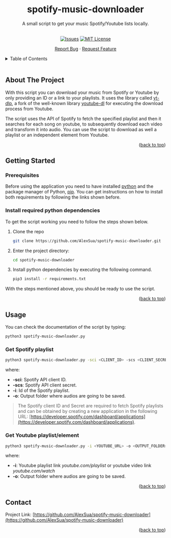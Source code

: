 <a name="readme-top"></a>
<!-- PROJECT LOGO -->
<div align="center">

<h1 align="center">spotify-music-downloader</h1>

  <p align="center">
    A small script to get your music Spotify/Youtube lists locally.
    <br />
    <br />
 <div align="center">


[![Issues][issues-shield]][issues-url]
[![MIT License][license-shield]][license-url]



</div>
    <a href="https://github.com/AlexSua/spotify-music-downloader/issues">Report Bug</a>
    ·
    <a href="https://github.com/AlexSua/spotify-music-downloader/issues">Request Feature</a>
  </p>
</div>

<!-- TABLE OF CONTENTS -->
<details>
  <summary>Table of Contents</summary>
  <ol>
    <li>
      <a href="#about-the-project">About The Project</a>
    </li>
    <li>
      <a href="#getting-started">Getting Started</a>
      <ul>
        <li><a href="#prerequisites">Prerequisites</a></li>
        <li><a href="#install-required-python-dependencies">Install required python dependencies</a></li>
      </ul>
    </li>
    <li>
	<a href="#usage">Usage</a>
	<ul>
        <li><a href="#get-spotify-playlist">Get Spotify playlist</a></li>
        <li><a href="#get-youtube-playlist/element">Get youtube playlist/element</a></li>
      </ul>
	</li>
    <li><a href="#contact">Contact</a></li>
  </ol>
</details>
</br>

<!-- ABOUT THE PROJECT -->
## About The Project
With this script you can download your music from Spotify or Youtube by only providing an ID or a link to your playlists. It uses the library called [yt-dlp](https://github.com/yt-dlp/yt-dlp), a fork of the well-known library [youtube-dl](https://github.com/ytdl-org/youtube-dl) for executing the download process from Youtube.

The script uses the API of Spotify to fetch the specified playlist and then it searches for each song on youtube, to subsequently download each video and transform it into audio. You can use the script to download as well a playlist or an independent element from Youtube.

<p align="right">(<a href="#readme-top">back to top</a>)</p>

<!-- GETTING STARTED -->
## Getting Started
### Prerequisites

Before using the application you need to have installed [python](https://www.python.org/) and the package manager of Python, [pip](https://pip.pypa.io/en/stable/installation/). You can get instructions on how to install both requirements by following the links shown before.

### Install required python dependencies

To get the script working you need to follow the steps shown below.

1. Clone the repo

   ```bash
   git clone https://github.com/AlexSua/spotify-music-downloader.git
   ```

2. Enter the project directory:

   ```bash
   cd spotify-music-downloader
   ```

3. Install python dependencies by executing the following command.

   ```bash
   pip3 install -r requirements.txt
   ```

With the steps mentioned above, you should be ready to use the script.

<p align="right">(<a href="#readme-top">back to top</a>)</p>

## Usage
You can check the documentation of the script by typing:

   ```bash
   python3 spotify-music-downloader.py
   ```

### Get Spotify playlist


   ```bash
   python3 spotify-music-downloader.py -sci <CLIENT_ID> -scs <CLIENT_SECRET> -i <SPOTIFY_LIST_ID> -o <OUTPUT_FOLDER>
   ```
where:

- **\-sci**: Spotify API client ID.
- **\-scs**: Spotify API client secret.
- **\-i**: Id of the Spotify playlist.
- **\-o**: Output folder where audios are going to be saved.

> The Spotify client ID and Secret are required to fetch Spotify playlists and can be obtained by creating a new application in the following URL: [https://developer.spotify.com/dashboard/applications](https://developer.spotify.com/dashboard/applications).

### Get Youtube playlist/element
   ```bash
   python3 spotify-music-downloader.py -i <YOUTUBE_URL> -o <OUTPUT_FOLDER>
   ```
where:
- **\-i**: Youtube playlist link *youtube.com/playlist* or youtube video link *youtube.com/watch*
- **\-o**: Output folder where audios are going to be saved.


  
<p align="right">(<a href="#readme-top">back to top</a>)</p>

## Contact

Project Link: [https://github.com/AlexSua/spotify-music-downloader](https://github.com/AlexSua/spotify-music-downloader)

<p align="right">(<a href="#readme-top">back to top</a>)</p>


[issues-shield]: https://img.shields.io/github/issues/AlexSua/spotify-music-downloader?style=flat-square
[issues-url]: https://github.com/AlexSua/spotify-music-downloader/issues

[license-shield]: https://img.shields.io/github/license/AlexSua/spotify-music-downloader?style=flat-square
[license-url]: https://github.com/AlexSua/spotify-music-downloader/blob/main/LICENSE.txt
